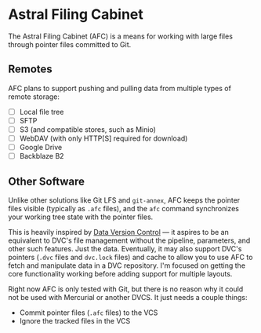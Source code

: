 # Astral Filing Cabinet

The Astral Filing Cabinet (AFC) is a means for working with large files through
pointer files committed to Git.

## Remotes

AFC plans to support pushing and pulling data from multiple types of remote
storage:

- [ ] Local file tree
- [ ] SFTP
- [ ] S3 (and compatible stores, such as Minio)
- [ ] WebDAV (with only HTTP[S] required for download)
- [ ] Google Drive
- [ ] Backblaze B2

## Other Software

Unlike other solutions like Git LFS and `git-annex`, AFC keeps the pointer files
visible (typically as `.afc` files), and the `afc` command synchronizes your
working tree state with the pointer files.

This is heavily inspired by [Data Version Control][dvc] — it aspires to be an
equivalent to DVC's file management without the pipeline, parameters, and other
such features.  Just the data.  Eventually, it may also support DVC's pointers
(`.dvc` files and `dvc.lock` files) and cache to allow you to use AFC to fetch
and manipulate data in a DVC repository.  I'm focused on getting the core
functionality working before adding support for multiple layouts.

Right now AFC is only tested with Git, but there is no reason why it could not
be used with Mercurial or another DVCS.  It just needs a couple things:

- Commit pointer files (`.afc` files) to the VCS
- Ignore the tracked files in the VCS

[dvc]: https://dvc.org
